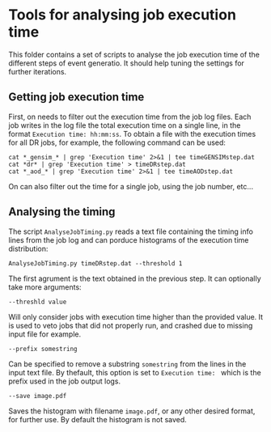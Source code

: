 # Tools for analysing job execution time

This folder contains a set of scripts to analyse the job execution time of the different steps of event generatio. It should help tuning the settings for further iterations. 

## Getting job execution time

First, on needs to filter out the execution time from the job log files. Each job writes in the log file the total execution time on a single line, in the format ```Execution time: hh:mm:ss```. To obtain a file with the execution times for all DR jobs, for example, the following command can be used: 

	cat *_gensim_* | grep 'Execution time' 2>&1 | tee timeGENSIMstep.dat
	cat *dr* | grep 'Execution time' > timeDRstep.dat
	cat *_aod_* | grep 'Execution time' 2>&1 | tee timeAODstep.dat

On can also filter out the time for a single job, using the job number, etc... 

## Analysing the timing

The script ```AnalyseJobTiming.py``` reads a text file containing the timing info lines from the job log and can porduce histograms of the execution time distribution: 

	AnalyseJobTiming.py timeDRstep.dat --threshold 1

The first agrument is the text obtained in the previous step. It can optionally take more arguments: 

	--threshld value

Will only consider jobs with execution time higher than the provided value. It is used to veto jobs that did not properly run, and crashed due to missing input file for example. 

	--prefix somestring

Can be specified to remove a substring ```somestring``` from the lines in the input text file. By thefault, this option is set to ```Execution time: ``` which is the prefix used in the job output logs. 

	--save image.pdf 

Saves the histogram with filename ```image.pdf```, or any other desired format, for further use. By default the histogram is not saved. 
